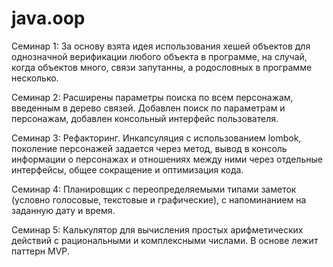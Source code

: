 # java.oop

Семинар 1:
За основу взята идея использования хешей объектов для однозначной верификации любого объекта в программе, 
на случай, когда объектов много, связи запутанны, а родословных в программе несколько.

Семинар 2:
Расширены параметры поиска по всем персонажам, введенным в дерево связей. Добавлен поиск по параметрам
и персонажам, добавлен консольный интерфейс пользователя.

Семинар 3:
Рефакторинг. Инкапсуляция с использованием lombok, поколение персонажей задается через метод, вывод в консоль информации
о персонажах и отношениях между ними через отдельные интерфейсы, общее сокращение и оптимизация кода.

Семинар 4:
Планировщик с переопределяемыми типами заметок (условно голосовые, текстовые и графические), с напоминанием
на заданную дату и время.

Семинар 5:
Калькулятор для вычисления простых арифметических действий с рациональными и комплексными числами. В основе лежит
паттерн MVP.
